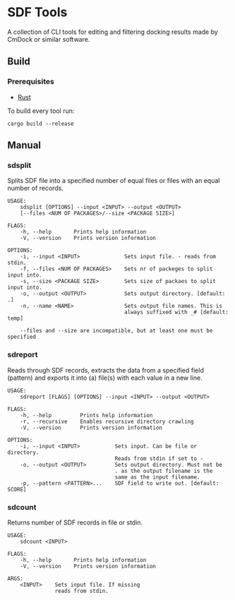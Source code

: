 # SDF Tools

A collection of CLI tools for editing and filtering docking results made by CmDock or similar software.

## Build

### Prerequisites

* [Rust](https://www.rust-lang.org/)

To build every tool run:

```
cargo build --release
```

## Manual

### sdsplit

Splits SDF file into a specified number of equal files or files with an equal number of records.

```
USAGE:
    sdsplit [OPTIONS] --input <INPUT> --output <OUTPUT> 
    [--files <NUM OF PACKAGES>/--size <PACKAGE SIZE>]

FLAGS:
    -h, --help       Prints help information
    -V, --version    Prints version information

OPTIONS:
    -i, --input <INPUT>              Sets input file. - reads from stdin.
    -f, --files <NUM OF PACKAGES>    Sets nr of packeges to split input into.
    -s, --size <PACKAGE SIZE>        Sets size of packaes to split input into.
    -o, --output <OUTPUT>            Sets output directory. [default: .]
    -n, --name <NAME>                Sets output file names. This is
                                     always suffixed with _# [default: temp]
    
    --files and --size are incompatible, but at least one must be specified
```

### sdreport

Reads through SDF records, extracts the data from a specified field (pattern) and exports it into (a) file(s) with each value in a new line.

```
USAGE:
    sdreport [FLAGS] [OPTIONS] --input <INPUT> --output <OUTPUT>

FLAGS:
    -h, --help         Prints help information
    -r, --recursive    Enables recursive directory crawling
    -V, --version      Prints version information

OPTIONS:
    -i, --input <INPUT>           Sets input. Can be file or directory.
                                  Reads from stdin if set to -
    -o, --output <OUTPUT>         Sets output directory. Must not be
                                  . as the output filename is the
                                  same as the input filename.
    -p, --pattern <PATTERN>...    SDF field to write out. [default: SCORE]
```

### sdcount

Returns number of SDF records in file or stdin.

```
USAGE:
    sdcount <INPUT>

FLAGS:
    -h, --help       Prints help information
    -V, --version    Prints version information

ARGS:
    <INPUT>    Sets input file. If missing
               reads from stdin.
```